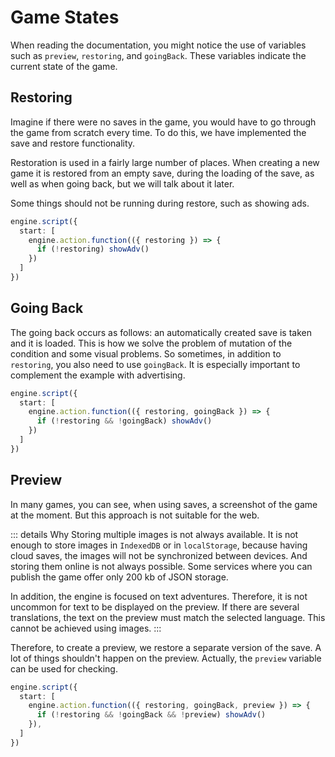 # Game States

When reading the documentation, you might notice the use of variables such as `preview`, `restoring`, and `goingBack`. These variables indicate the current state of the game.

## Restoring

Imagine if there were no saves in the game, you would have to go through the game from scratch every time. To do this, we have implemented the save and restore functionality.

Restoration is used in a fairly large number of places. When creating a new game it is restored from an empty save, during the loading of the save, as well as when going back, but we will talk about it later.

Some things should not be running during restore, such as showing ads.

```ts
engine.script({
  start: [
    engine.action.function(({ restoring }) => {
      if (!restoring) showAdv()
    })
  ]
})
```

## Going Back

The going back occurs as follows: an automatically created save is taken and it is loaded. This is how we solve the problem of mutation of the condition and some visual problems. So sometimes, in addition to `restoring`, you also need to use `goingBack`. It is especially important to complement the example with advertising.

```ts
engine.script({
  start: [
    engine.action.function(({ restoring, goingBack }) => {
      if (!restoring && !goingBack) showAdv()
    })
  ]
})
```

## Preview

In many games, you can see, when using saves, a screenshot of the game at the moment. But this approach is not suitable for the web.

::: details Why
Storing multiple images is not always available. It is not enough to store images in `IndexedDB` or in `localStorage`, because having cloud saves, the images will not be synchronized between devices. And storing them online is not always possible. Some services where you can publish the game offer only 200 kb of JSON storage.

In addition, the engine is focused on text adventures. Therefore, it is not uncommon for text to be displayed on the preview. If there are several translations, the text on the preview must match the selected language. This cannot be achieved using images.
:::

Therefore, to create a preview, we restore a separate version of the save. A lot of things shouldn't happen on the preview. Actually, the `preview` variable can be used for checking.

```ts
engine.script({
  start: [
    engine.action.function(({ restoring, goingBack, preview }) => {
      if (!restoring && !goingBack && !preview) showAdv()
    }),
  ]
})
```